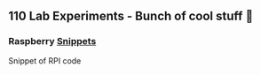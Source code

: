 ## 110 Lab Experiments - Bunch of cool stuff :beers:

### Raspberry [Snippets](./snippets)

Snippet of RPI code
